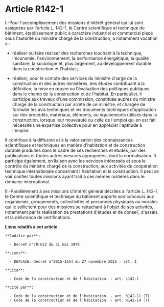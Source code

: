 # Article R142-1

I.-Pour l'accomplissement des missions d'intérêt général qui lui sont assignées par l'article L. 142-1, le Centre
scientifique et technique du bâtiment, établissement public à caractère industriel et commercial placé sous l'autorité du
ministre chargé de la construction, a notamment vocation à :

- réaliser ou faire réaliser des recherches touchant à la technique, l'économie, l'environnement, la performance énergétique,
la qualité sanitaire, la sociologie et, plus largement, au développement durable dans la construction et l'habitat ;

- réaliser, pour le compte des services du ministre chargé de la construction et des autres ministères, des études
contribuant à la définition, la mise en œuvre ou l'évaluation des politiques publiques dans le champ de la construction et de
l'habitat. En particulier, il participe aux travaux d'une commission, constituée auprès du ministre chargé de la construction
par arrêté de ce ministre, et chargée de formuler les avis techniques et les documents techniques d'application sur des
procédés, matériaux, éléments, ou équipements utilisés dans la construction, lorsque leur nouveauté ou celle de l'emploi qui
en est fait nécessite une expertise collective pour en apprécier l'aptitude à l'emploi. 

Il contribue à la diffusion et à la valorisation des connaissances scientifiques et techniques en matière d'habitation et de
construction durable produites dans le cadre de ses recherches et études, par des publications et toutes autres mesures
appropriées, dont la normalisation. Il participe également, en liaison avec les services intéressés et sous le contrôle du
ministre chargé de la construction, aux activités de coopération technique internationale concernant l'habitation et la
construction. Il peut se voir confier toutes missions ayant trait à ces mêmes matières dans le domaine international. 

II.-Parallèlement à ses missions d'intérêt général décrites à l'article L. 142-1, le Centre scientifique et technique du
bâtiment apporte son concours aux organismes, groupements, collectivités et personnes physiques ou morales qui le sollicitent
pour des missions se rattachant à l'objet de ses activités, notamment par la réalisation de prestations d'études et de
conseil, d'essais, et la délivrance de certifications.

**Liens relatifs à cet article**

	**Codifié par**:

	  - Décret n°78-622 du 31 mai 1978

	**Liens**:

	  - DEPLACE: Décret n°2015-1554 du 27 novembre 2015 - art. 1

	**Cite**:

	  - Code de la construction et de l'habitation. - art. L142-1

	**Cité par**:

	  - Code de la construction et de l'habitation. - art. R142-11 (T)
	  - Code de la construction et de l'habitation. - art. R142-14 (T)
